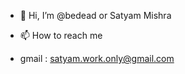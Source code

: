 - 👋 Hi, I’m @bedead or Satyam Mishra


- 📫 How to reach me 
- gmail     : satyam.work.only@gmail.com
    

<!---
bedead/bedead is a ✨ special ✨ repository because its `README.md` (this file) appears on your GitHub profile.
You can click the Preview link to take a look at your changes.
--->
